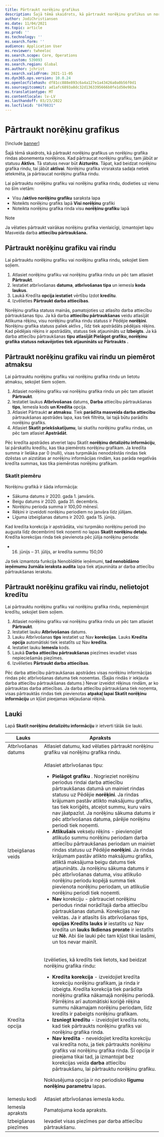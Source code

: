 ```yaml
---
title: Pārtraukt norēķinu grafikus
description: Šajā tēmā skaidrots, kā pārtraukt norēķinu grafikus un norēķinu grafika rindas abonementa norēķinos.
author: JodiChristiansen
ms.date: 11/04/2021
ms.topic: article
ms.prod: ''
ms.technology: ''
ms.search.form: ''
audience: Application User
ms.reviewer: twheeloc
ms.search.scope: Core, Operations
ms.custom: 539093
ms.search.region: Global
ms.author: jchrist
ms.search.validFrom: 2021-11-05
ms.dyn365.ops.version: 10.0.24
ms.openlocfilehash: df81cc888e893c6a4a127e1a43426a0a0b56f0d1
ms.sourcegitcommit: ad1afc6893a8dc32d1363395666b0fe1d50e983a
ms.translationtype: MT
ms.contentlocale: lv-LV
ms.lasthandoff: 03/23/2022
ms.locfileid: "8470831"
---
```

# <a name="terminate-billing-schedules"></a>Pārtraukt norēķinu grafikus

[!include [banner](../includes/banner.md)]

Šajā tēmā skaidrots, kā pārtraukt norēķinu grafikus un norēķinu grafika rindas abonementa norēķinos. Kad pārtraucat norēķinu grafiku, tam jābūt ar statusu **Aktīvs**. Tā statuss nevar būt **Aizturēts**. Tāpat, kad beidzat norēķinu grafika rindu, tai jābūt **aktīvai**. Norēķinu grafika virsraksta sadaļa netiek ietekmēta, ja pārtraucat norēķinu grafika rindu.

Lai pārtrauktu norēķinu grafiku vai norēķinu grafika rindu, dodieties uz vienu no šīm vietām:

- Visu **/aktīvo norēķinu grafiku** saraksta lapa
- Noteikts norēķinu grafiks lapā **Visi norēķinu** grafiki
- Noteikta norēķinu grafika rinda visu **norēķinu grafiku** lapā

> [!NOTE]
> Ja vēlaties pārtraukt vairākas norēķinu grafika vienlaicīgi, izmantojiet lapu Masveida darba **attiecību pārtraukšana.**

## <a name="terminate-a-billing-schedule-or-line"></a>Pārtraukt norēķinu grafiku vai rindu

Lai pārtrauktu norēķinu grafiku vai norēķinu grafika rindu, sekojiet šiem soļiem.

1. Atlasiet norēķinu grafiku vai norēķinu grafika rindu un pēc tam atlasiet **Pārtraukt**. 
2. Iestatiet atbrīvošanas **datuma**, **atbrīvošanas tipa** un iemesla **koda laukus**.
3. Laukā Kredīta **opcija iestatiet** vērtību Izdot **kredītu**.
4. Izvēlieties **Pārtraukt darba attiecības**.

Norēķinu grafika statuss mainās, pamatojoties uz atlasīto darba attiecību pārtraukšanas tipu. Ja kā darba **attiecību pārtraukšanas** veidu atlasījāt Atlikuma rēķinu, visu norēķinu grafika rindu statuss ir Pēdējie **norēķini**. Norēķinu grafika statuss paliek aktīvs **,** līdz tiek apstrādāts pēdējais rēķins. Kad pēdējais rēķins ir apstrādāts, statuss tiek atjaunināts uz **Izbeigts**. Ja kā darba attiecību pārtraukšanas **tipu atlasījāt Pielāgot grafiku, norēķinu grafika statuss nekavējoties tiek atjaunināts uz Pārtraukts** **.**

## <a name="terminate-a-billing-schedule-or-line-and-apply-a-refund"></a>Pārtraukt norēķinu grafiku vai rindu un piemērot atmaksu

Lai pārtrauktu norēķinu grafiku vai norēķinu grafika rindu un lietotu atmaksu, sekojiet šiem soļiem.

1. Atlasiet norēķinu grafiku vai norēķinu grafika rindu un pēc tam atlasiet **Pārtraukt**.
2. Iestatiet laukus **Atbrīvošanas** datums, **Darba** attiecību pārtraukšanas **tips**, Iemesla kods **un Kredīta** opcija.
3. Atlasiet Pārtraukt **ar atmaksu**. Tiek **parādīta masveida darba attiecību** pārtraukšanas apstrādes lapa, kas tiek filtrēta, lai tajā būtu parādīts norēķinu grafiks.
4. Atlasiet **Skatīt priekšskatījumu**, lai skatītu norēķinu grafiku rindas, un pēc tam atlasiet **Apstrādāt**.

Pēc kredīta apstrādes atveriet lapu Skatīt **norēķinu detalizētu informāciju**, lai pārskatītu kredītu, kas tika piemērots norēķinu grafikam. Ja kredīta summa ir lielāka par 0 (nulli), visas turpmākās nenodzēstās rindas tiek dzēstas un aizstātas ar norēķinu informācijas rindām, kas parāda negatīvās kredīta summas, kas tika piemērotas norēķinu grafikam.

### <a name="view-example"></a>Skatīt piemēru

Norēķinu grafikā ir šāda informācija:

- Sākuma datums ir 2020. gada 1. janvāris.
- Beigu datums ir 2020. gada 31. decembris.
- Norēķinu perioda summa ir 100,00 mēnesī.
- Rēķini ir izveidoti norēķinu periodiem no janvāra līdz jūlijam.
- Līguma izbeigšanas datums ir 2020. gada 15. jūnijs.

Kad kredīta korekcija ir apstrādāta, visi turpmāko norēķinu periodi (no augusta līdz decembrim) tiek noņemti no lapas **Skatīt norēķinu detaļu**. Kredīta korekcijas rinda tiek pievienota pēc jūlija norēķinu perioda:

- 16. jūnijs – 31. jūlijs, ar kredīta summu 150,00

Ja tiek izmantota funkcija Nenobīdētie ieņēmumi, **tad nenobīdāmo ieņēmumu žurnāla ieraksta audita** lapa tiek atjaunināta ar darba attiecību pārtraukšanas ierakstu.

## <a name="terminate-a-billing-schedule-or-line-without-applying-a-credit"></a>Pārtraukt norēķinu grafiku vai rindu, nelietojot kredītu

Lai pārtrauktu norēķinu grafiku vai norēķinu grafika rindu, nepiemērojot kredītu, sekojiet šiem soļiem.

1. Atlasiet norēķinu grafiku vai norēķinu grafika rindu un pēc tam atlasiet **Pārtraukt**.
2. Iestatiet lauku **Atbrīvošanas** datums.
3. Lauku Atbrīvošanas **tips** iestatiet uz Nav **korekcijas**. Lauks **Kredīta opcija** automātiski tiek iestatīts uz Nav **kredīta**.
3. Iestatiet lauku **Iemesla** kods.
4. Laukā **Darba attiecību pārtraukšanas** piezīmes ievadiet visas nepieciešamās piezīmes.
5. Izvēlieties **Pārtraukt darba attiecības**. 

Pēc darba attiecību pārtraukšanas apstrādes visas norēķinu informācijas rindas pēc atbrīvošanas datuma tiek noņemtas. (Šajās rindās ir iekļauta darba attiecību pārtraukšanas datums.) Nevar izveidot rēķinus rindām, ar ko pārtrauktas darba attiecības. Ja darba attiecību pārtraukšana tiek noņemta, visas pārtrauktās rindas tiek pievienotas **atpakaļ lapai Skatīt norēķinu informāciju** un kļūst pieejamas iekļaušanai rēķinā.

## <a name="fields"></a>Lauki

Lapā **Skatīt norēķinu detalizētu informāciju** ir ietverti tālāk šie lauki.

| Lauks | Apraksts |
|-------|-------------| 
| Atbrīvošanas datums | Atlasiet datumu, kad vēlaties pārtraukt norēķinu grafiku vai norēķinu grafika rindu. |
| Izbeigšanas veids | <p>Atlasiet atbrīvošanas tipu:</p><ul><li>**Pielāgot grafiku** . Nogrieziet norēķinu periodus rindai darba attiecību pārtraukšanas datumā un mainiet rindas statusu uz Pēdējie **norēķini**. Ja rindas krājumam pastāv atlikto maksājumu grafiks, tas tiek koriģēts, atceļot summu, kuru vairs nav jāatpazīst. Ja norēķinu sākuma datums ir pēc atbrīvošanas datuma, pārējie norēķinu periodi tiek noņemti.</li><li>**Atlikušais** vekseļu rēķins - pievienojiet atlikušo summu norēķinu periodam darba attiecību pārtraukšanas periodam un mainiet rindas statusu uz Pēdējie **norēķini**. Ja rindas krājumam pastāv atlikto maksājumu grafiks, atliktā maksājuma beigu datums tiek atjaunināts. Ja norēķinu sākuma datums ir pēc atbrīvošanas datuma, visu atlikušo norēķinu periodu kopējā summa tiek pievienota norēķinu periodam, un atlikušie norēķinu periodi tiek noņemti.</li><li>**Nav** korekciju - pārtrauciet norēķinu periodus rindai norādītajā darba attiecību pārtraukšanas datumā. Korekcijas nav veiktas. Ja ir atlasīts šis atbrīvošanas tips, **opcijas Kredīts lauks** **ir** iestatīts uz Nav kredīta un **lauks Ikdienas prorate** ir iestatīts uz **Nē.** Abi šie lauki pēc tam kļūst tikai lasāmi, un tos nevar mainīt.</li></ul> |
| Kredīta opcija | <p>Izvēlieties, kā kredīts tiek lietots, kad beidzat norēķinu grafika rindu:</p><ul><li>**Kredīta korekcija** - izveidojiet kredīta korekciju norēķinu grafikam, ja rinda ir izbeigta. Kredīta korekcija tiek parādīta norēķinu grafika nākamajā norēķinu periodā. Pārrēķins arī automātiski koriģē rēķina summu nākamajam norēķinu periodam, līdz kredīts ir pabeigts norēķinu grafikam.</li><li>**Izsniegt kredītu** - izveidojiet kredīta notu, kad tiek pārtraukts norēķinu grafiks vai norēķinu grafika rinda.</li><li>**Nav kredīta** - neveidojiet kredīta korekciju vai kredīta notu, ja tiek pārtraukts norēķinu grafiks vai norēķinu grafika rinda. Šī opcija ir pieejama tikai tad, ja izmantojat bez korekcijas veida **darba** attiecību pārtraukšanu, lai pārtrauktu norēķinu grafiku.</li></ul><p>Noklusējuma opcija ir no periodisko **līgumu norēķinu parametru** lapas.</p> |
| Iemeslu kodi | Atlasiet atbrīvošanas iemesla kodu. |
| Iemesla apraksts | Pamatojuma koda apraksts. |
| Izbeigšanas piezīmes | Ievadiet visas piezīmes par darba attiecību pārtraukšanu. |

<!--## Additional information-->
